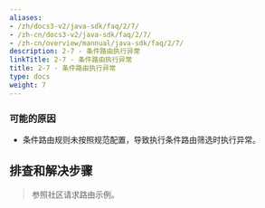 ```yaml
---
aliases:
- /zh/docs3-v2/java-sdk/faq/2/7/
- /zh-cn/docs3-v2/java-sdk/faq/2/7/
- /zh-cn/overview/mannual/java-sdk/faq/2/7/
description: 2-7 - 条件路由执行异常
linkTitle: 2-7 - 条件路由执行异常
title: 2-7 - 条件路由执行异常
type: docs
weight: 7
---
```







### 可能的原因

* 条件路由规则未按照规范配置，导致执行条件路由筛选时执行异常。

## 排查和解决步骤
> 参照社区请求路由示例。

